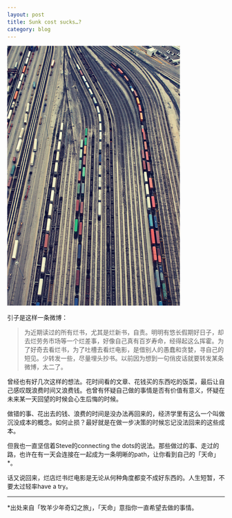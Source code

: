 ```yaml
---
layout: post
title: Sunk cost sucks…?
category: blog
---
```


![Rails](/images/rails.jpg "Rails")
 
引子是这样一条微博：
>为近期读过的所有烂书，尤其是烂新书，自责。明明有悠长假期好日子，却去烂劳务市场等一个烂差事，好像自己真有百岁寿命，经得起这么挥霍。为了好奇去看烂书，为了吐槽去看烂电影，是借别人的愚蠢和贪婪，寻自己的短见。少转发一些，尽量埋头抄书。以前因为想到一句俏皮话就要转发某条微博，太二了。

曾经也有好几次这样的想法。花时间看的文章、花钱买的东西吃的饭菜，最后让自己感叹既浪费时间又浪费钱。也曾有怀疑自己做的事情是否有价值有意义，怀疑在未来某一天回望的时候会心生后悔的时候。

做错的事、花出去的钱、浪费的时间是没办法再回来的，经济学里有这么一个叫做沉没成本的概念。如何止损？最好就是在做一步决策的时候忘记没法回来的这些成本。

但我也一直坚信着Steve的connecting the dots的说法。那些做过的事、走过的路，也许在有一天会连接在一起成为一条明晰的path，让你看到自己的「天命」*。

话又说回来，烂店烂书烂电影是无论从何种角度都变不成好东西的。人生短暂，不要太过轻率have a try。

---
*出处来自「牧羊少年奇幻之旅」，「天命」意指你一直希望去做的事情。

